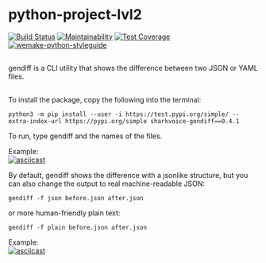 # python-project-lvl2
[![Build Status](https://travis-ci.com/sharknoise/python-project-lvl2.svg?branch=master)](https://travis-ci.com/sharknoise/python-project-lvl2)
[![Maintainability](https://api.codeclimate.com/v1/badges/a39b88f77390224636bb/maintainability)](https://codeclimate.com/github/sharkvoice/python-project-lvl2/maintainability)
[![Test Coverage](https://api.codeclimate.com/v1/badges/a39b88f77390224636bb/test_coverage)](https://codeclimate.com/github/sharkvoice/python-project-lvl2/test_coverage)
[![wemake-python-styleguide](https://img.shields.io/badge/style-wemake-000000.svg)](https://github.com/wemake-services/wemake-python-styleguide)
##
gendiff is a CLI utility that shows the difference between two JSON or YAML files.
##
To install the package, copy the following into the terminal:  
```
python3 -m pip install --user -i https://test.pypi.org/simple/ --extra-index-url https://pypi.org/simple sharkvoice-gendiff==0.4.1
```  
To run, type gendiff and the names of the files.  
  
Example:  
[![asciicast](https://asciinema.org/a/sQp6GyMHUPt87iOQYAhIpz4nW.svg)](https://asciinema.org/a/sQp6GyMHUPt87iOQYAhIpz4nW)  
  
By default, gendiff shows the difference with a jsonlike structure, but you can also change the output to real machine-readable JSON:  
```
gendiff -f json before.json after.json
```  
or more human-friendly plain text:
```
gendiff -f plain before.json after.json
```  
Example:  
[![asciicast](https://asciinema.org/a/AAWNQc7EpRJlHVmlaDSst94DA.svg)](https://asciinema.org/a/AAWNQc7EpRJlHVmlaDSst94DA)
